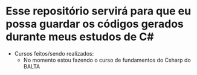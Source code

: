 # Esse repositório servirá para que eu possa guardar os códigos gerados durante meus estudos de C#

- Cursos feitos/sendo realizados:
    - No momento estou fazendo o curso de fundamentos do Csharp do BALTA

    